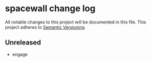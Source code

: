 # spacewall change log

All notable changes to this project will be documented in this file.
This project adheres to [Semantic Versioning](http://semver.org/).

## Unreleased
* engage
